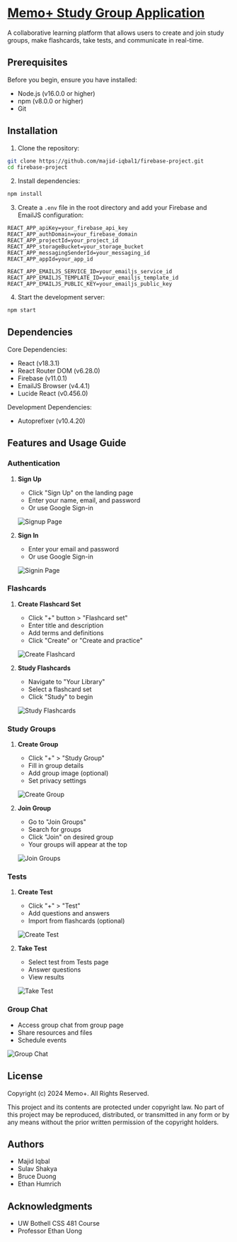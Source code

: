 # [Memo+ Study Group Application]([memo-study-group.vercel.app](https://memo-study-group.vercel.app/))

A collaborative learning platform that allows users to create and join study groups, make flashcards, take tests, and communicate in real-time.

## Prerequisites

Before you begin, ensure you have installed:
- Node.js (v16.0.0 or higher)
- npm (v8.0.0 or higher)
- Git

## Installation

1. Clone the repository:
```bash
git clone https://github.com/majid-iqbal1/firebase-project.git
cd firebase-project
```

2. Install dependencies:
```bash
npm install
```

3. Create a `.env` file in the root directory and add your Firebase and EmailJS configuration:
```env
REACT_APP_apiKey=your_firebase_api_key
REACT_APP_authDomain=your_firebase_domain
REACT_APP_projectId=your_project_id
REACT_APP_storageBucket=your_storage_bucket
REACT_APP_messagingSenderId=your_messaging_id
REACT_APP_appId=your_app_id

REACT_APP_EMAILJS_SERVICE_ID=your_emailjs_service_id
REACT_APP_EMAILJS_TEMPLATE_ID=your_emailjs_template_id
REACT_APP_EMAILJS_PUBLIC_KEY=your_emailjs_public_key
```

4. Start the development server:
```bash
npm start
```

## Dependencies

Core Dependencies:
- React (v18.3.1)
- React Router DOM (v6.28.0)
- Firebase (v11.0.1)
- EmailJS Browser (v4.4.1)
- Lucide React (v0.456.0)

Development Dependencies:
- Autoprefixer (v10.4.20)

## Features and Usage Guide

### Authentication
1. **Sign Up**
   - Click "Sign Up" on the landing page
   - Enter your name, email, and password
   - Or use Google Sign-in

   ![Signup Page](./screenshots/signup.png)

2. **Sign In**
   - Enter your email and password
   - Or use Google Sign-in

   ![Signin Page](./screenshots/signin.png)

### Flashcards
1. **Create Flashcard Set**
   - Click "+" button > "Flashcard set"
   - Enter title and description
   - Add terms and definitions
   - Click "Create" or "Create and practice"
   
   ![Create Flashcard](./screenshots/create-flashcard.png)

2. **Study Flashcards**
   - Navigate to "Your Library"
   - Select a flashcard set
   - Click "Study" to begin
   
   ![Study Flashcards](./screenshots/study-flashcards.png)

### Study Groups
1. **Create Group**
   - Click "+" > "Study Group"
   - Fill in group details
   - Add group image (optional)
   - Set privacy settings
   
   ![Create Group](./screenshots/create-group.png)

2. **Join Group**
   - Go to "Join Groups"
   - Search for groups
   - Click "Join" on desired group
   - Your groups will appear at the top
   
   ![Join Groups](./screenshots/join-groups.png)

### Tests
1. **Create Test**
   - Click "+" > "Test"
   - Add questions and answers
   - Import from flashcards (optional)
   
   ![Create Test](./screenshots/create-test.png)

2. **Take Test**
   - Select test from Tests page
   - Answer questions
   - View results
   
   ![Take Test](./screenshots/take-test.png)

### Group Chat
- Access group chat from group page
- Share resources and files
- Schedule events

![Group Chat](./screenshots/group-chat.png)


## License

Copyright (c) 2024 Memo+. All Rights Reserved.

This project and its contents are protected under copyright law. No part of this project may be reproduced, distributed, or transmitted in any form or by any means without the prior written permission of the copyright holders.

## Authors
- Majid Iqbal
- Sulav Shakya
- Bruce Duong
- Ethan Humrich

## Acknowledgments
- UW Bothell CSS 481 Course
- Professor Ethan Uong
